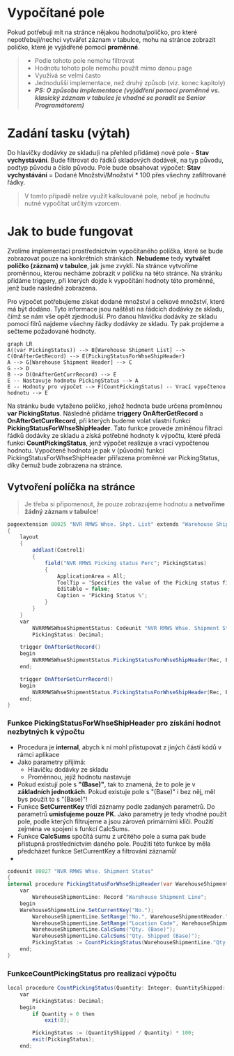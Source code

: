 # Vypočítané pole

Pokud potřebuji mít na stránce nějakou hodnotu/políčko, pro které nepotřebuji/nechci vytvářet záznam v tabulce, mohu na stránce zobrazit políčko, které je vyjádřené pomocí **proměnné**.
>- Podle tohoto pole nemohu filtrovat
>- Hodnotu tohoto pole nemohu použít mimo danou page
>- Využívá se velmi často
>- Jednodušší implementace, než druhý způsob (viz. konec kapitoly)
>- **_PS: O způsobu implementace (vyjádření pomocí proměnné vs. klasický záznam v tabulce je vhodné se poradit se Senior Programátorem)_**


# Zadání tasku (výtah)

Do hlavičky dodávky ze skladu(i na přehled přidáme) nové pole - **Stav vychystávání**. Bude filtrovat do řádků skladových dodávek, na typ původu, podtyp původu a číslo původu. Pole bude obsahovat výpočet:
**Stav vychystávání** = Dodané Množství/Množství * 100 přes všechny zafiltrované řádky.

> V tomto případě nelze využít kalkulované pole, neboť je hodnutu nutné vypočítat určitým vzorcem. 

# Jak to bude fungovat

Zvolíme implementaci prostřednictvím vypočítaného políčka, které se bude zobrazovat pouze na konkrétních stránkách. **Nebudeme** tedy **vytvářet políčko (záznam) v tabulce**, jak jsme zvyklí. Na stránce vytvoříme proměnnou, kterou necháme zobrazit v políčku na této stránce. Na stránku přidáme triggery, při kterých dojde k vypočítání hodnoty této proměnné, jenž bude následně zobrazena.

Pro výpočet potřebujeme získat dodané množství a celkové množství, které má být dodáno. Tyto informace jsou naštěstí na řádcích dodávky ze skladu, čímž se nám vše opět zjednoduší. Pro danou hlavičku dodávky ze skladu pomocí filrů najdeme všechny řádky dodávky ze skladu. Ty pak projdeme a sečteme požadované hodnoty. 


```mermaid
graph LR
A((var PickingStatus)) --> B[Warehouse Shipment List] --> C(OnAfterGetRecord) --> E(PickingStatusForWhseShipHeader)
A --> G[Warehouse Shipment Header] --> C
G --> D
B --> D(OnAfterGetCurrRecord) --> E
E -- Nastavuje hodnotu PickingStatus --> A
E -- Hodnoty pro výpočet --> F(CountPickingStatus) -- Vrací vypočtenou hodnotu --> E
```

Na stránku bude vytaženo políčko, jehož hodnota bude určena proměnnou **var PickingStatus**. Následně přidáme **triggery** **OnAfterGetRecord** a **OnAfterGetCurrRecord**, při kterých budeme volat vlastní funkci **PickingStatusForWhseShipHeader**. Tato funkce provede zmíněnou filtraci řádků dodávky ze skladu a získá potřebné hodnoty k výpočtu, které předá funkci **CountPickingStatus**, jenž výpočet realizuje a vrací vypočtenou hodnotu. Vypočtené hodnota je pak v (původní) funkci PickingStatusForWhseShipHeader přiřazena proměnné var PickingStatus, díky čemuž bude zobrazena na stránce.

## Vytvoření políčka na stránce
> Je třeba si připomenout, že pouze zobrazujeme hodnotu a **netvoříme žádný záznam v tabulce**!
``` csharp
pageextension 80025 "NVR RMWS Whse. Shpt. List" extends "Warehouse Shipment List"
{
    layout
    {
        addlast(Control1)
        {
            field("NVR RMWS Picking status Perc"; PickingStatus)
            {
                ApplicationArea = All;
                ToolTip = 'Specifies the value of the Picking status field.';
                Editable = false;
                Caption = 'Picking Status %';
            }
        }
    }
    var
        NVRRMWSWhseShipmentStatus: Codeunit "NVR RMWS Whse. Shipment Status";
        PickingStatus: Decimal;

    trigger OnAfterGetRecord()
    begin
        NVRRMWSWhseShipmentStatus.PickingStatusForWhseShipHeader(Rec, PickingStatus);
    end;

    trigger OnAfterGetCurrRecord()
    begin
        NVRRMWSWhseShipmentStatus.PickingStatusForWhseShipHeader(Rec, PickingStatus);
    end;
}
```


### Funkce PickingStatusForWhseShipHeader pro získání hodnot nezbytných k výpočtu

- Procedura je **internal**, abych k ní mohl přistupovat z jiných částí kódů v rámci aplikace
- Jako parametry přijímá:
 	- Hlavičku dodávky ze skladu
 	- Proměnnou, jejíž hodnotu nastavuje
- Pokud existují pole s **"(Base)"**, tak to znamená, že to pole je v **základních jednotkách**. Pokud existuje pole s "(Base)" i bez něj, měl bys použít to s "(Base)"!
- Funkce **SetCurrentKey** třídí záznamy podle zadaných parametrů. Do parametrů **umisťujeme pouze PK**. Jako parametry je tedy vhodné použít pole, podle kterých filtrujeme a jsou zároveň primárními klíči. Použití zejména ve spojení s funkcí CalcSums.
- Funkce **CalcSums** spočítá sumu z určitého pole a suma pak bude přístupná prostřednictvím daného pole. Použití této funkce by měla předcházet funkce SetCurrentKey a filtrování záznamů!
- 
``` csharp
codeunit 80027 "NVR RMWS Whse. Shipment Status"
{
internal procedure PickingStatusForWhseShipHeader(var WarehouseShipmentHeader: Record "Warehouse Shipment Header"; var PickingStatus: Decimal)
    var
        WarehouseShipmentLine: Record "Warehouse Shipment Line";
    begin
	WarehouseShipmentLine.SetCurrentKey("No.");
        WarehouseShipmentLine.SetRange("No.", WarehouseShipmentHeader."No.");
        WarehouseShipmentLine.SetRange("Location Code", WarehouseShipmentHeader."Location Code");
        WarehouseShipmentLine.CalcSums("Qty. (Base)");
        WarehouseShipmentLine.CalcSums("Qty. Shipped (Base)");
        PickingStatus := CountPickingStatus(WarehouseShipmentLine."Qty. (Base)", WarehouseShipmentLine."Qty. Shipped (Base)");
    end;
}
```

### FunkceCountPickingStatus pro realizaci výpočtu

``` csharp
local procedure CountPickingStatus(Quantity: Integer; QuantityShipped: Integer): Decimal
    var
        PickingStatus: Decimal;
    begin
        if Quantity = 0 then
            exit(0);

        PickingStatus := (QuantityShipped / Quantity) * 100;
        exit(PickingStatus);
    end;
```
